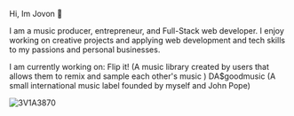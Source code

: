 Hi, Im Jovon 👋

I am a music producer, entrepreneur, and Full-Stack web developer. 
I enjoy working on creative projects and  applying web development and tech skills to my passions and personal businesses.

I am currently working on:
Flip it! (A music library created by users that allows them to remix and sample each other's music )
DA$goodmusic (A small international music label founded by myself and John Pope)


![3V1A3870](https://github.com/millerjovon1/millerjovon1/assets/130570205/dda53a0d-6fe6-4c2c-a5e4-0d7547ba1ee9)

<!--
**millerjovon1/millerjovon1** is a ✨ _special_ ✨ repository because its `README.md` (this file) appears on your GitHub profile.

Here are some ideas to get you started:

- 🔭 I’m currently working on  ...
- 🌱 I’m currently learning ...
- 👯 I’m looking to collaborate on interesteting projects...
- 🤔 I’m looking for help with ...
- 💬 Ask me about my projects(Flip it!) ...
- 📫 How to reach me: ...
- 😄 Pronouns: ...
- ⚡ Fun fact: ...
-->
